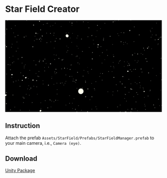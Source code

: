 # Star Field Creator

![](/images/StarField-Screenshot.png)

## Instruction
Attach the prefab `Assets/StarField/Prefabs/StarFieldManager.prefab` to your main camera, i.e., `Camera (eye)`.

## Download
[Unity Package](/download/StarFieldCreator-Ted.unitypackage)
